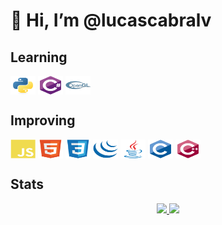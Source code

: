 # 👋 Hi, I’m @lucascabralv

## Learning
<div style="display: inline_block">
  <img align="center" alt="Cabral-Python" height="30" width="40" src="https://raw.githubusercontent.com/devicons/devicon/master/icons/python/python-original.svg">
  <img align="center" alt="Cabral-Csharp" height="30" width="40" src="https://raw.githubusercontent.com/devicons/devicon/master/icons/csharp/csharp-original.svg">
  <img align="center" alt="Cabral-OpenGL" height="30" width="40" src="https://raw.githubusercontent.com/devicons/devicon/master/icons/opengl/opengl-original.svg">
</div>

## Improving
<div style="display: inline_block">
  <img align="center" alt="Cabral-Js" height="30" width="40" src="https://raw.githubusercontent.com/devicons/devicon/master/icons/javascript/javascript-plain.svg">
  <img align="center" alt="Cabral-HTML" height="30" width="40" src="https://raw.githubusercontent.com/devicons/devicon/master/icons/html5/html5-original.svg">
  <img align="center" alt="Cabral-CSS" height="30" width="40" src="https://raw.githubusercontent.com/devicons/devicon/master/icons/css3/css3-original.svg">
  <img align="center" alt="Cabral-Jquery" height="30" width="40" src="https://github.com/devicons/devicon/raw/master/icons/jquery/jquery-original.svg">
  <img align="center" alt="Cabral-Java" height="30" width="40" src="https://github.com/devicons/devicon/raw/master/icons/java/java-original.svg">
  <img align="center" alt="Cabral-C" height="30" width="40" src="https://raw.githubusercontent.com/devicons/devicon/master/icons/c/c-original.svg">
  <img align="center" alt="Cabral-CPlusPlus" height="30" width="40" src="https://github.com/devicons/devicon/raw/master/icons/cplusplus/cplusplus-original.svg">
</div>

## Stats
<div align="center">
  <a href="https://github.com/lucascabralv">
  <img height="180em" src="https://github-readme-stats.vercel.app/api?username=lucascabralv&show_icons=true&theme=dracula&include_all_commits=true&count_private=true"/>
  <img height="180em" src="https://github-readme-stats.vercel.app/api/top-langs/?username=lucascabralv&layout=compact&langs_count=7&theme=dracula"/>
</div>

